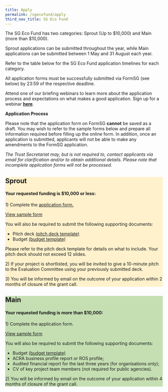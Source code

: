 ```yaml
---
title: Apply
permalink: /sgecofund/apply
third_nav_title: SG Eco Fund
---
```



The SG Eco Fund has two categories: Sprout (Up to $10,000) and Main (more than $10,000). 

Sprout applications can be submitted throughout the year, while Main applications can be submitted between 1 May and 31 August each year. 

Refer to the table below for the SG Eco Fund application timelines for each category.

All application forms must be successfully submitted via FormSG (see below) by 23:59 of the respective deadline.

Attend one of our briefing webinars to learn more about the application process and expectations on what makes a good application. Sign up for a webinar <a href="#"><b>here</b></a>.

**Application Process**

Please note that the application form on FormSG **cannot** be saved as a draft. You may wish to refer to the sample forms below and prepare all information required before filling up the online form. In addition, once an application is submitted, applicants will not be able to make any amendments to the FormSG application.

*The Trust Secretariat may, but is not required to, contact applicants via email for clarification and/or to obtain additional details. Please note that incomplete application forms will not be processed.*

<div class='container'>
  <div class='grid-row'>
    <div class='grid-column' style="background-color:#FFF1CC;">
        <div class="lists">
            <h2><b>Sprout</b></h2>
            <h4>Your requested funding is <b>$10,000 or less</b>:</h4>
            <div>
                <p>1) Complete the <a href="https://form.gov.sg/62305c9b09260b00127b63d4" target="_blank">application form.</a></p>
                <a href="/images/SG-Eco-Fund-Sample-Form-(Sprout).pdf">View sample form</a>
                <p> You will also be required to submit the following supporting documents:</p>
                <ul>
                <li>Pitch deck <a href="/resources/SG-Eco-Fund-Pitch-Deck-Template.pptx" target="_blank">(pitch deck template)</a></li>
                <li>Budget <a href="/resources/SG-Eco-Fund-Budget-Template-Oct-2021.xlsx" target="_blank">(budget template)</a></li>
                </ul>
                <p>Please refer to the pitch deck template for details on what to include. Your pitch deck should not exceed 12 slides.</p>
                <p>2) If your project is shortlisted, you will be invited to give a 10-minute pitch to the Evaluation Committee using your previously submitted deck.</p>
                <p>3) You will be informed by email on the outcome of your application within 2 months of closure of the grant call.</p>
            </div> 
        </div>
    </div>
    <div class='grid-column' style="background-color:#C5DFB3;">
        <div class="lists">
        <h2><b>Main</b></h2>
        <h4>Your requested funding is <b>more than $10,000</b>:</h4>
        <div>
            <p>1) Complete the <!--<a href="https://form.gov.sg/611b508d7f4b5f001229b8a5" target="_blank">-->application form.</p>
            <a href="/resources/SG-Eco-Fund-Sample-(Main).pdf">View sample form</a>
            <p>You will also be required to submit the following supporting documents:</p>
            <ul>
            <li>Budget <a href="/resources/SG-Eco-Fund-Budget-Template-Oct-2021.xlsx" target="_blank">(budget template)</a></li>
            <li>ACRA business profile report or ROS profile;</li>
            <li>Audited financial report for the last three years (for organisations only);</li>
            <li>CV of key project team members (not required for public agencies).</li>
            </ul>
            <p>2) You will be informed by email on the outcome of your application within 4 months of closure of the grant call.</p>
    </div>
